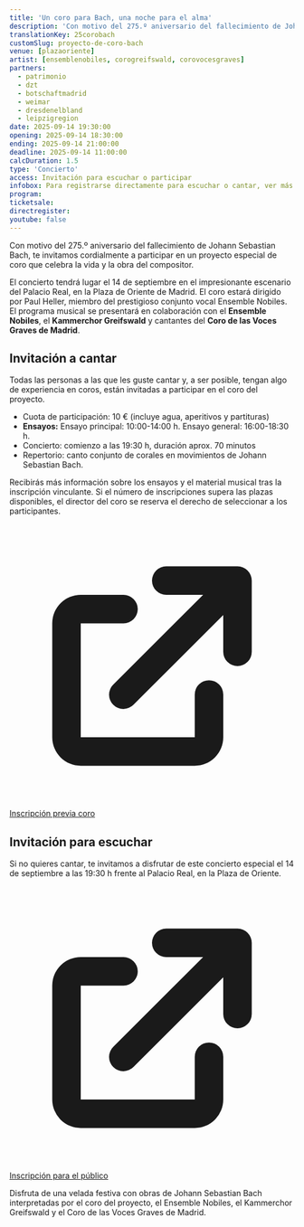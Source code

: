 ```yaml
---
title: 'Un coro para Bach, una noche para el alma'
description: 'Con motivo del 275.º aniversario del fallecimiento de Johann Sebastian Bach, te invitamos cordialmente a participar en un proyecto especial de coro.'
translationKey: 25corobach
customSlug: proyecto-de-coro-bach
venue: [plazaoriente]
artist: [ensemblenobiles, corogreifswald, corovocesgraves]
partners:
  - patrimonio
  - dzt
  - botschaftmadrid
  - weimar
  - dresdenelbland
  - leipzigregion
date: 2025-09-14 19:30:00
opening: 2025-09-14 18:30:00
ending: 2025-09-14 21:00:00
deadline: 2025-09-14 11:00:00
calcDuration: 1.5
type: 'Concierto'
access: Invitación para escuchar o participar
infobox: Para registrarse directamente para escuchar o cantar, ver más abajo.
program:
ticketsale:
directregister:
youtube: false
---
```


Con motivo del 275.º aniversario del fallecimiento de Johann Sebastian Bach, te invitamos cordialmente a participar en un proyecto especial de coro que celebra la vida y la obra del compositor.

El concierto tendrá lugar el 14 de septiembre en el impresionante escenario del Palacio Real, en la Plaza de Oriente de Madrid. El coro estará dirigido por Paul Heller, miembro del prestigioso conjunto vocal Ensemble Nobiles. El programa musical se presentará en colaboración con el **Ensemble Nobiles**, el **Kammerchor Greifswald** y cantantes del **Coro de las Voces Graves de Madrid**.

## Invitación a cantar

Todas las personas a las que les guste cantar y, a ser posible, tengan algo de experiencia en coros, están invitadas a participar en el coro del proyecto.

- Cuota de participación: 10 € (incluye agua, aperitivos y partituras)
- **Ensayos:**
  Ensayo principal: 10:00-14:00 h.
  Ensayo general: 16:00-18:30 h.
- Concierto: comienzo a las 19:30 h, duración aprox. 70 minutos
- Repertorio: canto conjunto de corales en movimientos de Johann Sebastian Bach.

Recibirás más información sobre los ensayos y el material musical tras la inscripción vinculante. Si el número de inscripciones supera las plazas disponibles, el director del coro se reserva el derecho de seleccionar a los participantes.

<a href="https://Coro_participativo.eventbrite.es" class="mt-3 inline-flex items-center justify-center px-3 py-2 border border-transparent text-sm no-underline font-semibold rounded-md bg-red-600 text-white buttonhover hover:text-white" target="\_blank" rel="noopener noreferrer"> <svg xmlns="http://www.w3.org/2000/svg" class="h-4 w-4 text-white mr-2" viewBox="0 0 20 20" fill="currentColor"><path d="M11 3a1 1 0 100 2h2.586l-6.293 6.293a1 1 0 101.414 1.414L15 6.414V9a1 1 0 102 0V4a1 1 0 00-1-1h-5z" /><path d="M5 5a2 2 0 00-2 2v8a2 2 0 002 2h8a2 2 0 002-2v-3a1 1 0 10-2 0v3H5V7h3a1 1 0 000-2H5z" /></svg> Inscripción previa coro </a>

## Invitación para escuchar

Si no quieres cantar, te invitamos a disfrutar de este concierto especial el 14 de septiembre a las 19:30 h frente al Palacio Real, en la Plaza de Oriente.

<a href="https://concierto_homenaje_bach.eventbrite.es/" class="mt-3 inline-flex items-center justify-center px-3 py-2 border border-transparent text-sm no-underline font-semibold rounded-md bg-red-600 text-white buttonhover hover:text-white" target="\_blank" rel="noopener noreferrer"> <svg xmlns="http://www.w3.org/2000/svg" class="h-4 w-4 text-white mr-2" viewBox="0 0 20 20" fill="currentColor"><path d="M11 3a1 1 0 100 2h2.586l-6.293 6.293a1 1 0 101.414 1.414L15 6.414V9a1 1 0 102 0V4a1 1 0 00-1-1h-5z" /><path d="M5 5a2 2 0 00-2 2v8a2 2 0 002 2h8a2 2 0 002-2v-3a1 1 0 10-2 0v3H5V7h3a1 1 0 000-2H5z" /></svg> Inscripción para el público </a>

Disfruta de una velada festiva con obras de Johann Sebastian Bach interpretadas por el coro del proyecto, el Ensemble Nobiles, el Kammerchor Greifswald y el Coro de las Voces Graves de Madrid.
